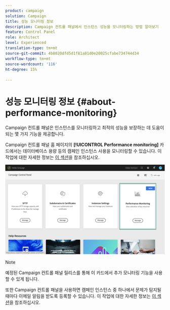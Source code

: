 ```yaml
---
product: campaign
solution: Campaign
title: 성능 모니터링 정보
description: Campaign 컨트롤 패널에서 인스턴스 성능을 모니터링하는 방법 알아보기
feature: Control Panel
role: Architect
level: Experienced
translation-type: tm+mt
source-git-commit: 4b8020dfd5d1f81a81d0e20025cfabe734744d34
workflow-type: tm+mt
source-wordcount: '116'
ht-degree: 15%

---
```



# 성능 모니터링 정보 {#about-performance-monitoring}

Campaign 컨트롤 패널은 인스턴스를 모니터링하고 최적의 성능을 보장하는 데 도움이 되는 몇 가지 기능을 제공합니다.

Campaign 컨트롤 패널 홈 페이지의 **[!UICONTROL Performance monitoring]** 카드에서는 데이터베이스 용량 등의 캠페인 인스턴스 사용을 모니터링할 수 있습니다. 이 작업에 대한 자세한 정보는 [이 섹션](../../performance-monitoring/using/database-monitoring.md)을 참조하십시오.

![](assets/performance_card.png)

>[!NOTE]
>
>예정된 Campaign 컨트롤 패널 릴리스를 통해 이 카드에서 추가 모니터링 기능을 사용할 수 있게 됩니다.

또한 Campaign 컨트롤 패널을 사용하면 캠페인 인스턴스 중 하나에서 문제가 탐지될 때마다 이메일 알림을 받도록 등록할 수 있습니다. 이 작업에 대한 자세한 정보는 [이 섹션](../../performance-monitoring/using/email-alerting.md)을 참조하십시오.

